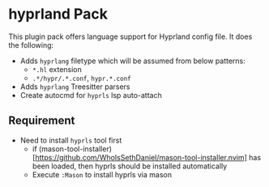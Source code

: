 # hyprland Pack

This plugin pack offers language support for Hyprland config file. It does the following:

- Adds `hyprlang` filetype which will be assumed from below patterns:
    - `*.hl` extension
    - `.*/hypr/.*.conf`, `hypr.*.conf`
- Adds `hyprlang` Treesitter parsers
- Create autocmd for `hyprls` lsp auto-attach

## Requirement
- Need to install `hyprls` tool first
    - if (mason-tool-installer)[https://github.com/WhoIsSethDaniel/mason-tool-installer.nvim] has been loaded, then hyprls should be
    installed automatically
    - Execute `:Mason` to install hyprls via mason
